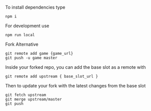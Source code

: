 To install dependencies type

    npm i

For development use

    npm run local


Fork Alternative

    git remote add game {game_url}
    git push -u game master

Inside your forked repo, you can add the base slot as a remote with

    git remote add upstream { base_slot_url }

Then to update your fork with the latest changes from the base slot

    git fetch upstream
    git merge upstream/master
    git push